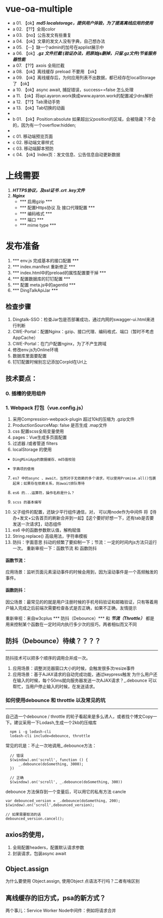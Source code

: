 ﻿# vue-oa-multiple
- a 01. 【ok】***md5 localstorage，提供用户体验，为了提高离线应用的使用***
- a 02. 【??】全局color
- a 03. 【no】公告发文有些重复 
- a 04. 【ok】文章的发文人没有字典，自己想办法 
- a 05. 【--】缺一个admin的加号在applist展示中
- a 06. 【ok】***.gz 文件拦截 (验证办法，把原始js删掉，只留.gz文件)节省服务器性能***
- a 07. 【??】axois 全局拦截
- a 08. 【ok】离线缓存   preload 不要用 【ok】
- a 09. 【ok】离线缓存后，为何应用列表不出数据，都已经存在localStorage了 【ok】
- a 10. 【ok】async await, 捕捉错误，success==false 怎么处理
- a 11. 【ok】将api.ayaron.work换成www.ayaron.work的配置减少dns解析
- a 12. 【??】Tab滑动手势
- a 13. 【ok】Tab切换的动画
- 
- b 01. 【ok】Position:absolute 如果超出父position的区域，会被隐藏？不会的，因为有一个overflow:hidden;
- 
- c 01. 移动端预览页面
- c 02. 移动端文章样式
- c 03. 移动端脚本预防
- c 04. 【ok】Index页：发文信息、公告信息自动更新数据

# 上线需要
1. ***HTTPS协议，及ssl证书 .crt .key文件***
2. ***Nginx***
   - *** 启用gzip ***
   - *** 配置Https协议 及 接口代理配置 ***
   - *** 编码格式 ***
   - *** 端口 ***
   - *** mime type ***
# 发布准备
1. *** env.js 完成基本的接口配置 ***
2. *** index.manifest 重新修正 ***
3. *** index.html中的preload的属性配置要干掉 ***
4. *** 配置数据库的钉钉配置 ***
5. *** 配置 meta.js中的agentId ***
6. *** DingTalkApiJar ***

## 检查步骤
1. Dingtalk-SSO：检查Jar包是否部署成功，通过内网的swagger-ui.html来进行判断
2. CWE-Portal：配置Nginx：gzip、接口代理、编码格式、端口（暂时不考虑AppCache）
3. CWE-Portal：在门户配置nginx，为了不产生跨域
4. 修改env.js为Online环境
5. 数据库里面要配置 
6. 钉钉配置时候别忘记添加CorpId在Url上

## 技术要点：

### 0. 插槽的使用组件
### 1. Webpack 打包（vue.config.js）
1.    采用Compression-webpack-plugin 超过10k的压缩为 .gzip文件
2.    ProductionSourceMap: false 是否生成 .map文件
3.    css 配置scss全局变量使用
4.    pages：Vue生成多页面配置
5.    过滤器 /或者管道 filters
6.    localStorage 的使用
   -     DingMiniApp的数据缓存、md5值校验
   -     字典项的使用
7.     es7 中的async 、await，当然对于无依赖的多个请求，可以使用Promise.all()包裹起来；如果存在依赖关系，则await排队等待
8.     es6 的...运算符，操作名称是什么？
9.     scss 的基本编写
10.    父子组件的配置，还缺少平行组件通信，对，
       可以用node作为中间件 将【待办+发文+公告首页的刷新合并到一起】【这个要好好想一下，还有tab是否要发送一次请求】，动态组件
11.    es6 中的函数参数默认值，解构赋值
12.    String.replace() 高级用法，字符串模板
13.    防抖：字面意思 抖动的频繁了要抑制一下；节流：一定的时间内js方法只运行一次。
重新审视一下：函数节流 和 函数防抖
#### 函数节流：
应用场景：监听页面元素滚动事件的时候会用到，因为滚动事件是一个高频触发的事件。

#### 函数防抖：
因公场景：最常见的的就是用户注册时候的手机号码验证和邮箱验证，只有等着用户输入完成之后前端次需要检查各式是否正确，如果不正确，友情提示

重新审视：来自w3cplus
  *** 防抖（Debounce）*** 和 ***节流（Throttle）*** 都是用来控制某个函数在一定时间内执行多少次的技巧，两者相似而又不同

## 防抖（Debounce）待续？？？？
--------------------------------------------------------------
防抖技术可以把多个顺序的调用合并成一次。
1. 应用场景：调整浏览器窗口大小的时候，会触发很多次resize事件
2. 应用场景：基于AJAX请求的自动完成功能，通过keypress触发
为什么用户还在输入的时候，每个50ms就向服务器发送一次AJAX请求？_.debounce 可以帮忙，当用户停止输入的时候，在发送请求。

### 如何使用debounce 和 throttle 以及常见的坑
-----------------------------------------------------------------
自己造一个debounce / throttle 的轮子看起来是多么诱人，或者找个博文Copy一下。建议采用一下Lodash,生成一个2kb的压缩库
```
  npm i -g lodash-cli
  lodash-cli include=debounce, throttle
```

常见的坑是：不止一次地调用_.debounce方法：

```
  // 错误
  $(window).on('scroll', function () {
      _.debounce(doSomething, 3000);
  })
  
  // 正确
  $(window).on('scroll', _.debounce(doSomething, 300))
```

debounce 方法保存到一个变量后，可以用它的私有方法 cancle
```
var debounced_version = _.debounce(doSomething, 200);
$(window).on('scroll',debounced_version);

// 如果需要取消的话
debounced_version.cancel();
```




## axios的使用，
1. 全局配置headers，配置默认请求参数
2. 封装请求，包装async await

## Object.assign
为什么要使用 Object.assign, 使用Object 点语法不行吗？二者有啥区别


## 离线缓存的旧方式，psa的新方式？


两个事儿：Service Worker  Node中间件：例如将请求合并